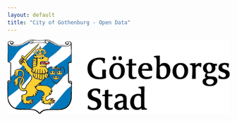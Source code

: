 ```yaml
---
layout: default
title: "City of Gothenburg - Open Data"
---
```


<img src="images/gbg_li_col.png" class="inline"/>


